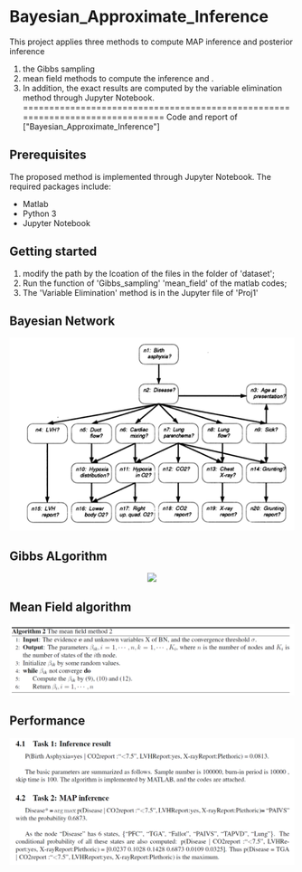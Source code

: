 # Bayesian_Approximate_Inference
This project applies three methods to compute MAP inference and posterior inference
1) the Gibbs sampling
2) mean field methods to compute the inference and . 
3) In addition, the exact results are computed by the variable elimination method through Jupyter Notebook.
==============================================================================
Code and report of ["Bayesian_Approximate_Inference"] 

## Prerequisites
The proposed method is implemented through Jupyter Notebook. The required packages include:
- Matlab
- Python 3
- Jupyter Notebook

## Getting started
1) modify the path  by the lcoation of the files in the folder of 'dataset';
2) Run the function of 'Gibbs_sampling' 'mean_field' of the matlab codes;
3) The 'Variable Elimination' method is in the Jupyter file of 'Proj1'
 
 

## Bayesian Network

<center><img src="Figures/BN.png" /></center> 

## Gibbs ALgorithm

<center><img src="Figures/System.png" /></center>

## Mean Field algorithm

<center><img src="Figures/mean_field.png"/></center>

## Performance  
<center><img src="Figures/result.png"/></center>
